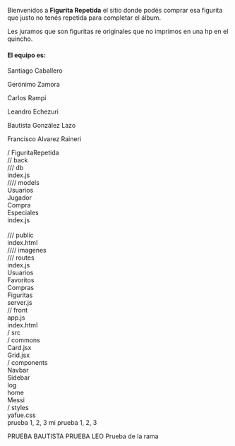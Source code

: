 Bienvenidos a **Figurita Repetida** el sitio donde podés comprar esa figurita que justo no tenés repetida para completar el álbum.

Les juramos que son figuritas re originales que no imprimos en una hp en el quincho.

<h4>El equipo es: </h4>
<p>Santiago Caballero</p>
<p>Gerónimo Zamora</p>
<p>Carlos Rampi</p>
<p>Leandro Echezuri</p>
<p>Bautista González Lazo</p>
<p>Francisco Alvarez Raineri</p>
 
/ FiguritaRepetida<br>
	// back<br>
		/// db<br>
			index.js<br>
			//// models<br>
				Usuarios<br>
				Jugador<br>
				Compra<br>
				Especiales<br>
				index.js<br>	
		/// public<br>
			index.html<br>
			//// imagenes<br>
		/// routes<br>
			index.js<br>
			Usuarios<br>
			Favoritos<br>
			Compras<br>
			Figuritas<br>
		server.js<br>
	// front<br>
		app.js<br>
		index.html<br>
		/ src<br>
			/ commons<br>
				Card.jsx<br>
				Grid.jsx<br>
			/ components<br>
				Navbar<br>
				Sidebar<br>
				log<br>
				home<br>
				Messi<br>
			/ styles<br>
				yafue.css<br>
prueba 1, 2, 3
mi prueba 1, 2, 3

PRUEBA BAUTISTA
PRUEBA LEO
Prueba de la rama
